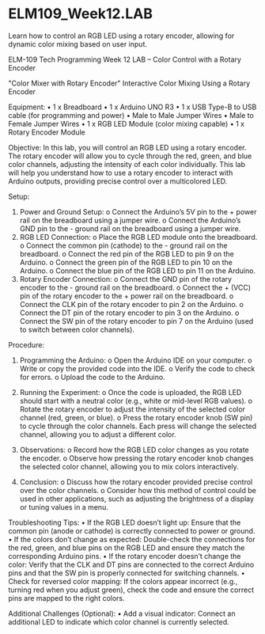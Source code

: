 # ELM109_Week12.LAB
 Learn how to control an RGB LED using a rotary encoder, allowing for dynamic color mixing based on user input.

ELM-109 Tech Programming
Week 12
LAB – Color Control with a Rotary Encoder

"Color Mixer with Rotary Encoder"
Interactive Color Mixing Using a Rotary Encoder

Equipment:
•	1 x Breadboard
•	1 x Arduino UNO R3
•	1 x USB Type-B to USB cable (for programming and power)
•	Male to Male Jumper Wires
•	Male to Female Jumper Wires
•	1 x RGB LED Module (color mixing capable)
•	1 x Rotary Encoder Module

Objective:
In this lab, you will control an RGB LED using a rotary encoder. The rotary encoder will allow you to cycle through the red, green, and blue color channels, adjusting the intensity of each color individually. This lab will help you understand how to use a rotary encoder to interact with Arduino outputs, providing precise control over a multicolored LED.

Setup:
1.	Power and Ground Setup:
o	Connect the Arduino’s 5V pin to the + power rail on the breadboard using a jumper wire.
o	Connect the Arduino’s GND pin to the - ground rail on the breadboard using a jumper wire.
2.	RGB LED Connection:
o	Place the RGB LED module onto the breadboard.
o	Connect the common pin (cathode) to the - ground rail on the breadboard.
o	Connect the red pin of the RGB LED to pin 9 on the Arduino.
o	Connect the green pin of the RGB LED to pin 10 on the Arduino.
o	Connect the blue pin of the RGB LED to pin 11 on the Arduino.
3.	Rotary Encoder Connection:
o	Connect the GND pin of the rotary encoder to the - ground rail on the breadboard.
o	Connect the + (VCC) pin of the rotary encoder to the + power rail on the breadboard.
o	Connect the CLK pin of the rotary encoder to pin 2 on the Arduino.
o	Connect the DT pin of the rotary encoder to pin 3 on the Arduino.
o	Connect the SW pin of the rotary encoder to pin 7 on the Arduino (used to switch between color channels).

Procedure:
1.	Programming the Arduino:
o	Open the Arduino IDE on your computer.
o	Write or copy the provided code into the IDE.
o	Verify the code to check for errors.
o	Upload the code to the Arduino.
2.	Running the Experiment:
o	Once the code is uploaded, the RGB LED should start with a neutral color (e.g., white or mid-level RGB values).
o	Rotate the rotary encoder to adjust the intensity of the selected color channel (red, green, or blue).
o	Press the rotary encoder knob (SW pin) to cycle through the color channels. Each press will change the selected channel, allowing you to adjust a different color.

4.	Observations:
o	Record how the RGB LED color changes as you rotate the encoder.
o	Observe how pressing the rotary encoder knob changes the selected color channel, allowing you to mix colors interactively.

6.	Conclusion:
o	Discuss how the rotary encoder provided precise control over the color channels.
o	Consider how this method of control could be used in other applications, such as adjusting the brightness of a display or tuning values in a menu.

Troubleshooting Tips:
•	If the RGB LED doesn’t light up: Ensure that the common pin (anode or cathode) is correctly connected to power or ground.
•	If the colors don’t change as expected: Double-check the connections for the red, green, and blue pins on the RGB LED and ensure they match the corresponding Arduino pins.
•	If the rotary encoder doesn’t change the color: Verify that the CLK and DT pins are connected to the correct Arduino pins and that the SW pin is properly connected for switching channels.
•	Check for reversed color mapping: If the colors appear incorrect (e.g., turning red when you adjust green), check the code and ensure the correct pins are mapped to the right colors.

Additional Challenges (Optional):
•	Add a visual indicator: Connect an additional LED to indicate which color channel is currently selected.

